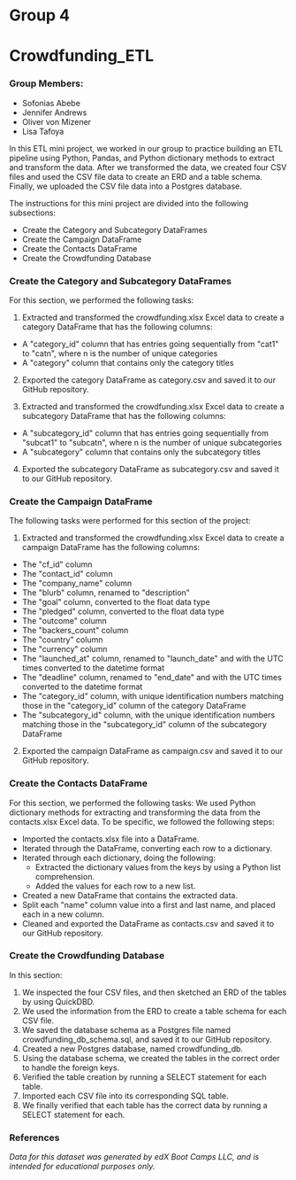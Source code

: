 # Group 4
# Crowdfunding_ETL

### Group Members:
* Sofonias Abebe
* Jennifer Andrews
* Oliver von Mizener
* Lisa Tafoya 

In this ETL mini project, we worked in our group to practice building an ETL pipeline using Python, Pandas, and Python dictionary methods to extract and transform the data. After we transformed the data, we created four CSV files and used the CSV file data to create an ERD and a table schema. Finally, we uploaded the CSV file data into a Postgres database.

The instructions for this mini project are divided into the following subsections:
* Create the Category and Subcategory DataFrames
* Create the Campaign DataFrame
* Create the Contacts DataFrame
* Create the Crowdfunding Database

### Create the Category and Subcategory DataFrames

For this section, we performed the following tasks: 

1. Extracted and transformed the crowdfunding.xlsx Excel data to create a category DataFrame that has the following columns:
* A "category_id" column that has entries going sequentially from "cat1" to "catn", where n is the number of unique categories
* A "category" column that contains only the category titles
2. Exported the category DataFrame as category.csv and saved it to our GitHub repository.

3. Extracted and transformed the crowdfunding.xlsx Excel data to create a subcategory DataFrame that has the following columns:
* A "subcategory_id" column that has entries going sequentially from "subcat1" to "subcatn", where n is the number of unique subcategories
* A "subcategory" column that contains only the subcategory titles

4. Exported the subcategory DataFrame as subcategory.csv and saved it to our GitHub repository.

### Create the Campaign DataFrame

The following tasks were performed for this section of the project:

1. Extracted and transformed the crowdfunding.xlsx Excel data to create a campaign DataFrame has the following columns:
* The "cf_id" column
* The "contact_id" column
* The "company_name" column
* The "blurb" column, renamed to "description"
* The "goal" column, converted to the float data type
* The "pledged" column, converted to the float data type
* The "outcome" column
* The "backers_count" column
* The "country" column
* The "currency" column
* The "launched_at" column, renamed to "launch_date" and with the UTC times converted to the datetime format
* The "deadline" column, renamed to "end_date" and with the UTC times converted to the datetime format
* The "category_id" column, with unique identification numbers matching those in the "category_id" column of the category DataFrame
* The "subcategory_id" column, with the unique identification numbers matching those in the "subcategory_id" column of the subcategory DataFrame

2. Exported the campaign DataFrame as campaign.csv and saved it to our GitHub repository.

### Create the Contacts DataFrame

For this section, we performed the following tasks: 
We used Python dictionary methods for extracting and transforming the data from the contacts.xlsx Excel data. To be specific, we followed the following steps:
* Imported the contacts.xlsx file into a DataFrame.
* Iterated through the DataFrame, converting each row to a dictionary.
* Iterated through each dictionary, doing the following:
    * Extracted the dictionary values from the keys by using a Python list comprehension.
    * Added the values for each row to a new list.
* Created a new DataFrame that contains the extracted data.
* Split each "name" column value into a first and last name, and placed each in a new column.
* Cleaned and exported the DataFrame as contacts.csv and saved it to our GitHub repository.

### Create the Crowdfunding Database

In this section:

1. We inspected the four CSV files, and then sketched an ERD of the tables by using QuickDBD.
2. We used the information from the ERD to create a table schema for each CSV file.
3. We saved the database schema as a Postgres file named crowdfunding_db_schema.sql, and saved it to our GitHub repository.
4. Created a new Postgres database, named crowdfunding_db.
5. Using the database schema, we created the tables in the correct order to handle the foreign keys.
6. Verified the table creation by running a SELECT statement for each table.
7. Imported each CSV file into its corresponding SQL table.
8. We finally verified that each table has the correct data by running a SELECT statement for each.


### References
*Data for this dataset was generated by edX Boot Camps LLC, and is intended for educational purposes only.*
